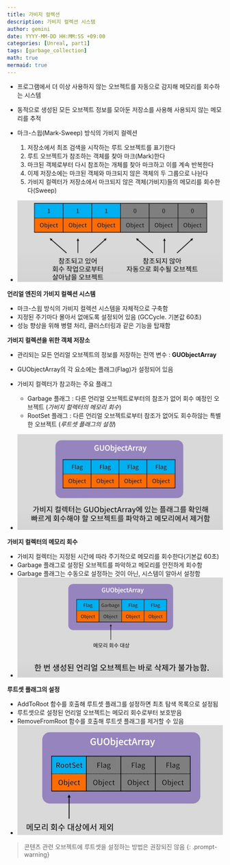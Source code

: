 ```yaml
---
title: 가비지 컬렉션
description: 가비지 컬렉션 시스템
author: gemini
date: YYYY-MM-DD HH:MM:SS +09:00
categories: [Unreal, part1]
tags: [garbage_collection]
math: true
mermaid: true
---
```


- 프로그램에서 더 이상 사용하지 않는 오브젝트를 자동으로 감지해 메모리를 회수하는 시스템
- 동적으로 생성된 모든 오브젝트 정보를 모아둔 저장소를 사용해 사용되지 않는 메모리를 추적
- 마크-스윕(Mark-Sweep) 방식의 가비지 컬렉션
	1. 저장소에서 최조 검색을 시작하는 루트 오브젝트를 표기한다
	2. 루트 오브젝트가 참조하는 객체를 찾아 마크(Mark)한다
	3. 마크된 객체로부터 다시 참조하는 개체를 찾아 마크하고 이를 계속 반복한다
	4.  이제 저장소에는 마크된 객체와 마크되지 않은 객체의 두 그룹으로 나뉜다
	5. 가비지 컬렉터가 저장소에서 마크되지 않은 객체(가비지)들의 메모리를 회수한다(Sweep) 

- ![가비지 컬렉션 시스템.png](/assets/img/posts/file_photos/가비지%20컬렉션%20시스템.png)

**언리얼 엔진의 가비지 컬렉션 시스템**
- 마크-스윕 방식의 가비지 컬렉션 시스템을 자체적으로 구축함
- 지정된 주기마다 몰아서 없애도록 설정되어 있음 (GCCycle. 기본값 60초)
- 성능 향상을 위해 병렬 처리, 클러스터링과 같은 기능을 탑재함


**가비지 컬렉션을 위한 객체 저장소**
- 관리되는 모든 언리얼 오브젝트의 정보를 저장하는 전역 변수 : **GUObjectArray**
- GUObjectArray의 각 요소에는 플래그(Flag)가 설정되어 있음
- 가비지 컬렉터가 참고하는 주요 플래그
	- Garbage 플래그 : 다른 언리얼 오브젝트로부터의 참조가 없어 회수 예정인 오브젝트 (*가비지 컬렉터의 메모리 회수*)
	- RootSet 플래그 : 다른 언리얼 오브젝트로부터 참조가 없어도 회수하않는 특별한 오브젝트 (*루트셋 플래그의 설정*)
	
- ![가비지 컬렉션을 위한 객체 저장소.png](/assets/img/posts/file_photos/가비지%20컬렉션을%20위한%20객체%20저장소.png)


**가비지 컬렉터의 메모리 회수**
- 가비지 컬렉터는 지정된 시간에 따라 주기적으로 메모리를 회수한다(기본값 60초)
- Garbage 플래그로 설정된 오브젝트를 파악하고 메모리를 안전하게 회수함
- Garbage 플래그는 수동으로 설정하는 것이 아닌, 시스템이 알아서 설정함
- ![가비지 컬렉터의 메모리 회수.png](/assets/img/posts/file_photos/가비지%20컬렉터의%20메모리%20회수.png)

**루트셋 플래그의 설정**
- AddToRoot 함수를 호출해 루트셋 플래그를 설정하면 최초 탐색 목록으로 설정됨
- 루트셋으로 설정된 언리얼 오브젝트는 메모리 회수로부터 보호받음
- RemoveFromRoot 함수를 호출해 루트셋 플래그를 제거할 수 있음
- ![루트셋 플래그의 설정.png](/assets/img/posts/file_photos/루트셋%20플래그의%20설정.png)

>콘텐츠 관련 오브젝트에 루트셋을 설정하는 방법은 권장되진 않음
{: .prompt-warning}